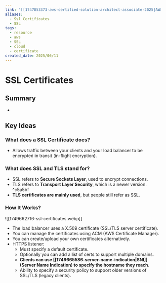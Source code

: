 ```yaml
---
link: "[[1747853373-aws-certified-solution-architect-associate-2025|AWS Certified Solution Architect Associate 2025]]"
aliases:
  - Ssl Certificates
  - SSL
tags:
  - resource
  - aws
  - SSL
  - cloud
  - certificate
created_date: 2025/06/11
---
```

# SSL Certificates
## Summary
- 
## Key Ideas
### What does a SSL Certificate does?
- Allows traffic between your clients and your load balancer to be encrypted in transit (in-flight encryption).
### What does SSL and TLS stand for?
- SSL refers to **Secure Sockets Layer**, used to encrypt connections.
- TLS refers to **Transport Layer Security**, which is a newer version. ^c5a5bf
- **TLS certificates are mainly used**, but people still refer as SSL.
### How It Works?
![[1749662716-ssl-certificates.webp]]
- The load balancer uses a X.509 certificate (SSL/TLS server certificate).
- You can manage the certificates using ACM (AWS Certificate Manager).
- You can create/upload your own certificates alternatively.
- HTTPS listener:
	- Must specify a default certificate.
	- Optionally you can add a list of certs to support multiple domains.
	- **Clients can use [[1749665586-server-name-indication|SNI]] (Server Name Indication) to specify the hostname they reach.**
	- Ability to specify a security policy to support older versions of SSL/TLS (legacy clients).
